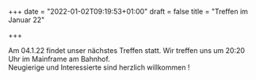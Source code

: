 +++
date = "2022-01-02T09:19:53+01:00"
draft = false
title = "Treffen im Januar 22"

+++

Am 04.1.22 findet unser nächstes Treffen statt.
Wir treffen uns um 20:20 Uhr im Mainframe am Bahnhof. <br>
Neugierige und Interessierte sind herzlich willkommen !
